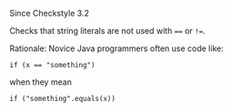 Since Checkstyle 3.2

Checks that string literals are not used with `==` or `!=`.

Rationale: Novice Java programmers often use code like:

    if (x == "something")

when they mean

    if ("something".equals(x))